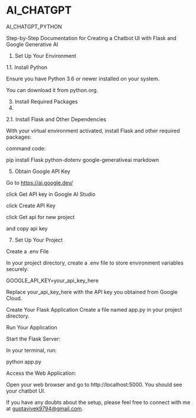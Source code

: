 # AI_CHATGPT
AI_CHATGPT_PYTHON

Step-by-Step Documentation for Creating a Chatbot UI with Flask and Google Generative AI

1. Set Up Your Environment
   
 1.1. Install Python
 
Ensure you have Python 3.6 or newer installed on your system. 

You can download it from python.org.

3. Install Required Packages
4. 
2.1. Install Flask and Other Dependencies
   
With your virtual environment activated, install Flask and other required packages:

command code:

pip install Flask python-dotenv google-generativeai markdown

5. Obtain Google API Key
   
  Go to https://ai.google.dev/

   click Get API key in Google AI Studio
   
   click Create API Key
   
   click Get api for new project
   
   and copy api key
   
7. Set Up Your Project
   
 Create a .env File
 
In your project directory, create a .env file to store environment variables securely:

GOOGLE_API_KEY=your_api_key_here

Replace your_api_key_here with the API key you obtained from Google Cloud.

Create Your Flask Application
Create a file named app.py in your project directory.

Run Your Application

Start the Flask Server:

In your terminal, run:

python app.py

Access the Web Application:

Open your web browser and go to http://localhost:5000. You should see your chatbot UI.

If you have any doubts about the setup, please feel free to connect with me at guptavivek9794@gmail.com.
